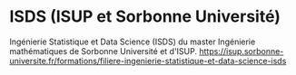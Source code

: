 # ISDS (ISUP et Sorbonne Université)
Ingénierie Statistique et Data Science (ISDS) du master Ingénierie mathématiques de Sorbonne Université et d'ISUP.
https://isup.sorbonne-universite.fr/formations/filiere-ingenierie-statistique-et-data-science-isds
